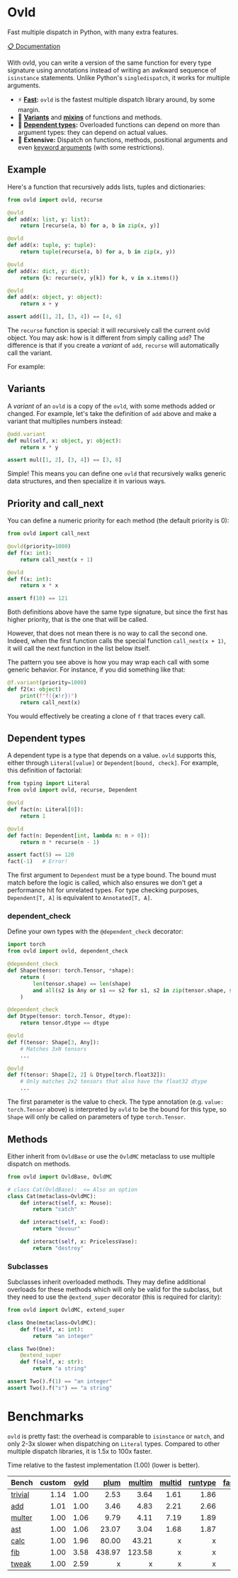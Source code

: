 
# Ovld

Fast multiple dispatch in Python, with many extra features.

[📋 Documentation](https://ovld.readthedocs.io/en/latest/)

With ovld, you can write a version of the same function for every type signature using annotations instead of writing an awkward sequence of `isinstance` statements. Unlike Python's `singledispatch`, it works for multiple arguments.

* ⚡️ **[Fast](https://ovld.readthedocs.io/en/latest/compare/#results):** `ovld` is the fastest multiple dispatch library around, by some margin.
* 🚀 [**Variants**](https://ovld.readthedocs.io/en/latest/usage/#variants) and [**mixins**](https://ovld.readthedocs.io/en/latest/usage/#mixins) of functions and methods.
* 🦄 **[Dependent types](https://ovld.readthedocs.io/en/latest/dependent/):** Overloaded functions can depend on more than argument types: they can depend on actual values.
* 🔑 **Extensive:** Dispatch on functions, methods, positional arguments and even [keyword arguments](https://ovld.readthedocs.io/en/latest/usage/#keyword-arguments) (with some restrictions).

## Example

Here's a function that recursively adds lists, tuples and dictionaries:

```python
from ovld import ovld, recurse

@ovld
def add(x: list, y: list):
    return [recurse(a, b) for a, b in zip(x, y)]

@ovld
def add(x: tuple, y: tuple):
    return tuple(recurse(a, b) for a, b in zip(x, y))

@ovld
def add(x: dict, y: dict):
    return {k: recurse(v, y[k]) for k, v in x.items()}

@ovld
def add(x: object, y: object):
    return x + y

assert add([1, 2], [3, 4]) == [4, 6]
```

The `recurse` function is special: it will recursively call the current ovld object. You may ask: how is it different from simply calling `add`? The difference is that if you create a *variant* of `add`, `recurse` will automatically call the variant.

For example:


## Variants

A *variant* of an `ovld` is a copy of the `ovld`, with some methods added or changed. For example, let's take the definition of `add` above and make a variant that multiplies numbers instead:

```python
@add.variant
def mul(self, x: object, y: object):
    return x * y

assert mul([1, 2], [3, 4]) == [3, 8]
```

Simple! This means you can define one `ovld` that recursively walks generic data structures, and then specialize it in various ways.


## Priority and call_next

You can define a numeric priority for each method (the default priority is 0):

```python
from ovld import call_next

@ovld(priority=1000)
def f(x: int):
    return call_next(x + 1)

@ovld
def f(x: int):
    return x * x

assert f(10) == 121
```

Both definitions above have the same type signature, but since the first has higher priority, that is the one that will be called.

However, that does not mean there is no way to call the second one. Indeed, when the first function calls the special function `call_next(x + 1)`, it will call the next function in the list below itself.

The pattern you see above is how you may wrap each call with some generic behavior. For instance, if you did something like that:

```python
@f.variant(priority=1000)
def f2(x: object)
    print(f"f({x!r})")
    return call_next(x)
```

You would effectively be creating a clone of `f` that traces every call.


## Dependent types

A dependent type is a type that depends on a value. `ovld` supports this, either through `Literal[value]` or `Dependent[bound, check]`. For example, this definition of factorial:

```python
from typing import Literal
from ovld import ovld, recurse, Dependent

@ovld
def fact(n: Literal[0]):
    return 1

@ovld
def fact(n: Dependent[int, lambda n: n > 0]):
    return n * recurse(n - 1)

assert fact(5) == 120
fact(-1)   # Error!
```

The first argument to `Dependent` must be a type bound. The bound must match before the logic is called, which also ensures we don't get a performance hit for unrelated types. For type checking purposes, `Dependent[T, A]` is equivalent to `Annotated[T, A]`.

### dependent_check

Define your own types with the `@dependent_check` decorator:

```python
import torch
from ovld import ovld, dependent_check

@dependent_check
def Shape(tensor: torch.Tensor, *shape):
    return (
        len(tensor.shape) == len(shape)
        and all(s2 is Any or s1 == s2 for s1, s2 in zip(tensor.shape, shape))
    )

@dependent_check
def Dtype(tensor: torch.Tensor, dtype):
    return tensor.dtype == dtype

@ovld
def f(tensor: Shape[3, Any]):
    # Matches 3xN tensors
    ...

@ovld
def f(tensor: Shape[2, 2] & Dtype[torch.float32]):
    # Only matches 2x2 tensors that also have the float32 dtype
    ...
```

The first parameter is the value to check. The type annotation (e.g. `value: torch.Tensor` above) is interpreted by `ovld` to be the bound for this type, so `Shape` will only be called on parameters of type `torch.Tensor`.

## Methods

Either inherit from `OvldBase` or use the `OvldMC` metaclass to use multiple dispatch on methods.

```python
from ovld import OvldBase, OvldMC

# class Cat(OvldBase):  <= Also an option
class Cat(metaclass=OvldMC):
    def interact(self, x: Mouse):
        return "catch"

    def interact(self, x: Food):
        return "devour"

    def interact(self, x: PricelessVase):
        return "destroy"
```

### Subclasses

Subclasses inherit overloaded methods. They may define additional overloads for these methods which will only be valid for the subclass, but they need to use the `@extend_super` decorator (this is required for clarity):


```python
from ovld import OvldMC, extend_super

class One(metaclass=OvldMC):
    def f(self, x: int):
        return "an integer"

class Two(One):
    @extend_super
    def f(self, x: str):
        return "a string"

assert Two().f(1) == "an integer"
assert Two().f("s") == "a string"
```

# Benchmarks

`ovld` is pretty fast: the overhead is comparable to `isinstance` or `match`, and only 2-3x slower when dispatching on `Literal` types. Compared to other multiple dispatch libraries, it is 1.5x to 100x faster.

Time relative to the fastest implementation (1.00) (lower is better).

| Bench | custom | [ovld](https://github.com/breuleux/ovld) | [plum](https://github.com/beartype/plum) | [multim](https://github.com/coady/multimethod) | [multid](https://github.com/mrocklin/multipledispatch/) | [runtype](https://github.com/erezsh/runtype) | [fastcore](https://github.com/fastai/fastcore) | [singled](https://docs.python.org/3/library/functools.html#functools.singledispatch) |
| --- | ---: | ---: | ---: | ---: | ---: | ---: | ---: | ---: |
|[trivial](https://github.com/breuleux/ovld/tree/master/benchmarks/test_trivial.py)|1.14|1.00|2.53|3.64|1.61|1.86|41.31|1.54|
|[add](https://github.com/breuleux/ovld/tree/master/benchmarks/test_add.py)|1.01|1.00|3.46|4.83|2.21|2.66|56.08|x|
|[multer](https://github.com/breuleux/ovld/tree/master/benchmarks/test_multer.py)|1.00|1.06|9.79|4.11|7.19|1.89|40.37|6.34|
|[ast](https://github.com/breuleux/ovld/tree/master/benchmarks/test_ast.py)|1.00|1.06|23.07|3.04|1.68|1.87|29.11|1.63|
|[calc](https://github.com/breuleux/ovld/tree/master/benchmarks/test_calc.py)|1.00|1.96|80.00|43.21|x|x|x|x|
|[fib](https://github.com/breuleux/ovld/tree/master/benchmarks/test_fib.py)|1.00|3.58|438.97|123.58|x|x|x|x|
|[tweak](https://github.com/breuleux/ovld/tree/master/benchmarks/test_tweaknum.py)|1.00|2.59|x|x|x|x|x|x|
